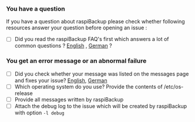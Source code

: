 ### You have a question 

If you have a question about raspiBackup please check whether following resources answer your question before opening an issue :

* [ ] Did you read the raspiBackup FAQ's first which answers a lot of common questions ? [English](https://www.linux-tips-and-tricks.de/en/faq) , [German](https://www.linux-tips-and-tricks.de/de/faq) ?

### You get an error message or an abnormal failure 

* [ ] Did you check whether your message was listed on the messages page and fixes your issue? [English](https://linux-tips-and-tricks.de.www289.your-server.de/en/rmessages), [German](https://linux-tips-and-tricks.de.www289.your-server.de/de/fehlermeldungen)
* [ ] Which operating system do you use? Provide the contents of /etc/os-release
* [ ] Provide all messages written by raspiBackup
* [ ] Attach the debug log to the issue which will be created by raspiBackup with option `-l debug`
